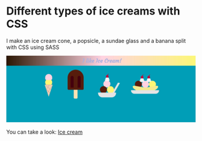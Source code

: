 # Different types of ice creams with CSS

I make an ice cream cone, a popsicle, a sundae glass and a banana split with CSS using SASS


![Ice creams preview](https://github.com/Rebeca-RaGe/ice-cream-css/blob/master/ice-cream-css-preview.jpg)

You can take a look: <a href="https://rebeca-rage.github.io/ice-cream-css/" target="_blank">Ice cream</a>
